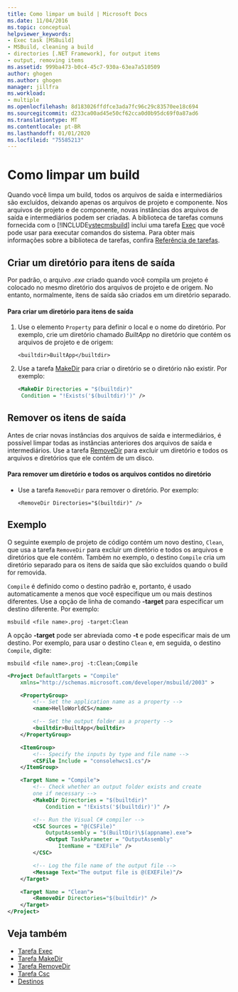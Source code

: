 ```yaml
---
title: Como limpar um build | Microsoft Docs
ms.date: 11/04/2016
ms.topic: conceptual
helpviewer_keywords:
- Exec task [MSBuild]
- MSBuild, cleaning a build
- directories [.NET Framework], for output items
- output, removing items
ms.assetid: 999ba473-b0c4-45c7-930a-63ea7a510509
author: ghogen
ms.author: ghogen
manager: jillfra
ms.workload:
- multiple
ms.openlocfilehash: 8d183026ffdfce3ada7fc96c29c83570ee18c694
ms.sourcegitcommit: d233ca00ad45e50cf62cca0d0b95dc69f0a87ad6
ms.translationtype: MT
ms.contentlocale: pt-BR
ms.lasthandoff: 01/01/2020
ms.locfileid: "75585213"
---
```

# <a name="how-to-clean-a-build"></a>Como limpar um build
Quando você limpa um build, todos os arquivos de saída e intermediários são excluídos, deixando apenas os arquivos de projeto e componente. Nos arquivos de projeto e de componente, novas instâncias dos arquivos de saída e intermediários podem ser criadas. A biblioteca de tarefas comuns fornecida com o [!INCLUDE[vstecmsbuild](../extensibility/internals/includes/vstecmsbuild_md.md)] inclui uma tarefa [Exec](../msbuild/exec-task.md) que você pode usar para executar comandos do sistema. Para obter mais informações sobre a biblioteca de tarefas, confira [Referência de tarefas](../msbuild/msbuild-task-reference.md).

## <a name="create-a-directory-for-output-items"></a>Criar um diretório para itens de saída
 Por padrão, o arquivo *.exe* criado quando você compila um projeto é colocado no mesmo diretório dos arquivos de projeto e de origem. No entanto, normalmente, itens de saída são criados em um diretório separado.

#### <a name="to-create-a-directory-for-output-items"></a>Para criar um diretório para itens de saída

1. Use o elemento `Property` para definir o local e o nome do diretório. Por exemplo, crie um diretório chamado *BuiltApp* no diretório que contém os arquivos de projeto e de origem:

     `<builtdir>BuiltApp</builtdir>`

2. Use a tarefa [MakeDir](../msbuild/makedir-task.md) para criar o diretório se o diretório não existir. Por exemplo:

     ```xml
     <MakeDir Directories = "$(builtdir)"
      Condition = "!Exists('$(builtdir)')" />
     ```

## <a name="remove-the-output-items"></a>Remover os itens de saída
 Antes de criar novas instâncias dos arquivos de saída e intermediários, é possível limpar todas as instâncias anteriores dos arquivos de saída e intermediários. Use a tarefa [RemoveDir](../msbuild/removedir-task.md) para excluir um diretório e todos os arquivos e diretórios que ele contém de um disco.

#### <a name="to-remove-a-directory-and-all-files-contained-in-the-directory"></a>Para remover um diretório e todos os arquivos contidos no diretório

- Use a tarefa `RemoveDir` para remover o diretório. Por exemplo:

     `<RemoveDir Directories="$(builtdir)" />`

## <a name="example"></a>Exemplo
 O seguinte exemplo de projeto de código contém um novo destino, `Clean`, que usa a tarefa `RemoveDir` para excluir um diretório e todos os arquivos e diretórios que ele contém. Também no exemplo, o destino `Compile` cria um diretório separado para os itens de saída que são excluídos quando o build for removida.

 `Compile` é definido como o destino padrão e, portanto, é usado automaticamente a menos que você especifique um ou mais destinos diferentes. Use a opção de linha de comando **-target** para especificar um destino diferente. Por exemplo:

 `msbuild <file name>.proj -target:Clean`

 A opção **-target** pode ser abreviada como **-t** e pode especificar mais de um destino. Por exemplo, para usar o destino `Clean` e, em seguida, o destino `Compile`, digite:

 `msbuild <file name>.proj -t:Clean;Compile`

```xml
<Project DefaultTargets = "Compile"
    xmlns="http://schemas.microsoft.com/developer/msbuild/2003" >

    <PropertyGroup>
        <!-- Set the application name as a property -->
        <name>HelloWorldCS</name>

        <!-- Set the output folder as a property -->
        <builtdir>BuiltApp</builtdir>
    </PropertyGroup>

    <ItemGroup>
        <!-- Specify the inputs by type and file name -->
        <CSFile Include = "consolehwcs1.cs"/>
    </ItemGroup>

    <Target Name = "Compile">
        <!-- Check whether an output folder exists and create
        one if necessary -->
        <MakeDir Directories = "$(builtdir)"
            Condition = "!Exists('$(builtdir)')" />

        <!-- Run the Visual C# compiler -->
        <CSC Sources = "@(CSFile)"
            OutputAssembly = "$(BuiltDir)\$(appname).exe">
            <Output TaskParameter = "OutputAssembly"
                ItemName = "EXEFile" />
        </CSC>

        <!-- Log the file name of the output file -->
        <Message Text="The output file is @(EXEFile)"/>
    </Target>

    <Target Name = "Clean">
        <RemoveDir Directories="$(builtdir)" />
    </Target>
</Project>
```

## <a name="see-also"></a>Veja também
- [Tarefa Exec](../msbuild/exec-task.md)
- [Tarefa MakeDir](../msbuild/makedir-task.md)
- [Tarefa RemoveDir](../msbuild/removedir-task.md)
- [Tarefa Csc](../msbuild/csc-task.md)
- [Destinos](../msbuild/msbuild-targets.md)
